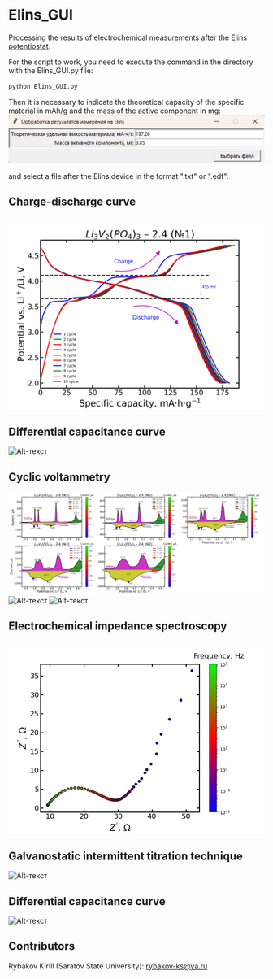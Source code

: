 # Elins_GUI
Processing the results of electrochemical measurements after the [Elins potentiostat](https://potentiostat.ru/).

For the script to work, you need to execute the command in the directory with the Elins_GUI.py file:
```python
python Elins_GUI.py
```
Then it is necessary to indicate the theoretical capacity of the specific material in mAh/g and the mass of the active component in mg:
![Alt-текст](https://github.com/rybakov-ks/Elins_GUI/blob/main/images/Elins_GUI.png "Elins_GUI")

and select a file after the Elins device in the format ".txt" or ".edf".
## Charge-discharge curve
![Alt-текст](https://raw.githubusercontent.com/rybakov-ks/Elins_GUI/main/images/LVP2.4_1C_10cycle_el_1.jpg "GS")
## Differential capacitance curve
![Alt-текст](https://raw.githubusercontent.com/rybakov-ks/Elins_GUI/main/images/Test%E2%84%961_LVP_Sample1.3.1_el_1_mact_4.08mg_0.1C_1C_1C_diff.jpg "DC")
## Cyclic voltammetry
![Alt-текст](https://raw.githubusercontent.com/rybakov-ks/Elins_GUI/main/images/LVP2.4.jpg "CV1")
![Alt-текст](https://github.com/rybakov-ks/Elins_GUI/blob/main/images/Test%E2%84%962_LVP_Sample1.3.1_el_2_mact_4.16mg_CV.jpg "CV2")
![Alt-текст](https://raw.githubusercontent.com/rybakov-ks/Elins_GUI/main/images/Test%E2%84%962_LVP_Sample1.3.1_el_2_mact_4.16mg_CV_2.jpg "CV3")
## Electrochemical impedance spectroscopy
![Alt-текст](https://github.com/rybakov-ks/Elins_GUI/blob/main/images/SEI.jpg "EIS")
## Galvanostatic intermittent titration technique
![Alt-текст](https://raw.githubusercontent.com/rybakov-ks/Elins_GUI/main/images/Potential%20curve_85_5_double.jpg "GITT")
## Differential capacitance curve
![Alt-текст](https://github.com/rybakov-ks/Elins_GUI/blob/main/images/Test%E2%84%962_LVP_Sample1.3.1_el_1_mact_4.08mg_DIFFCAPACITY1.jpg "GITT")
## Contributors
Rybakov Kirill (Saratov State University): rybakov-ks@ya.ru
